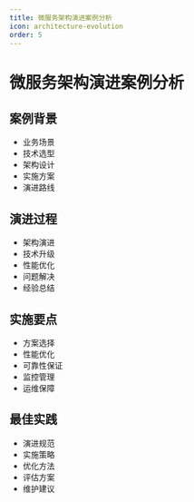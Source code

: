 ```yaml
---
title: 微服务架构演进案例分析
icon: architecture-evolution
order: 5
---
```


# 微服务架构演进案例分析

## 案例背景
- 业务场景
- 技术选型
- 架构设计
- 实施方案
- 演进路线

## 演进过程
- 架构演进
- 技术升级
- 性能优化
- 问题解决
- 经验总结

## 实施要点
- 方案选择
- 性能优化
- 可靠性保证
- 监控管理
- 运维保障

## 最佳实践
- 演进规范
- 实施策略
- 优化方法
- 评估方案
- 维护建议
